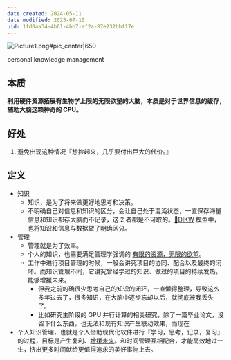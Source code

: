 ```yaml
---
date created: 2024-05-11
date modified: 2025-07-10
uid: 1fd0aa34-4b61-4bb7-af2a-87e232bbf17e
---
```


![Picture1.png#pic_center|650](https://imagehosting4picgo.oss-cn-beijing.aliyuncs.com/imagehosting/fix-dir%2Fliuyishou%2Ftmp%2F2024%2F05%2F19%2F16-01-04-6623a1664f4c04c9731d8a701e80210d-Picture1-5bd74b.png)

personal knowledge management

<!-- more -->

## 本质

**利用硬件资源拓展有生物学上限的无限欲望的大脑，本质是对于世界信息的缓存，辅助大脑这颗神奇的 CPU。**

## 好处

1. 避免出现这种情况『想捡起来，几乎要付出巨大的代价。』

## 定义

- 知识
	- 知识，是为了将来做更好地思考和决策。
	- 不明确自己对信息和知识的区分，会让自己处于混沌状态，一直保存海量信息和知识都存大脑而不记录，这 2 者都是不可取的。[🔡DIKW](🔡DIKW) 模型中，也将知识和信息与数据做了明确区分。
- 管理
	- 管理就是为了效率。
	- 个人的知识，也需要满足管理学强调的 [有限的资源，无限的欲望](有限的资源，无限的欲望.md)。
	- 工作中进行项目管理的时候，一般会讲究项目的协同、配合以及最终的闭环。而知识管理不同，它讲究曾经学过的知识、做过的项目的持续发热，能够增援未来。
		- 但我之前的确很少思考自己的知识的闭环，一直懒得整理，导致这么多年过去了，很多知识，在大脑中逐步忘却以后，就彻底被我丢失了。
		- 比如研究生阶段的 GPU 并行计算的相关研究，除了一篇毕业论文，没留下什么东西，也无法和现有知识产生联动效果，而现在
- 个人知识管理，也就是个人借助现代化软件进行『学习，思考，记录，复习』的过程，目标是产生复利、[增援未来](增援未来)。和时间管理互相配合，才能高效地过一生，挤出更多时间献给更值得追求的美好事物上去。
